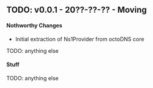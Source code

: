 ## TODO: v0.0.1 - 20??-??-?? - Moving

#### Nothworthy Changes

* Initial extraction of Ns1Provider from octoDNS core

TODO: anything else

#### Stuff

TODO: anything else

